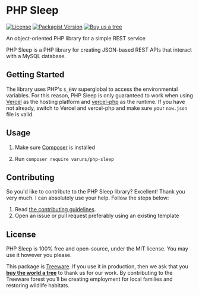 # PHP Sleep

[![License](https://img.shields.io/npm/l/@apidevtools/swagger-parser.svg)](LICENSE)
[![Packagist Version](https://img.shields.io/packagist/v/varuns/php-sleep?include_prereleases&color=green&style=plastic)](https://packagist.org/packages/varuns/php-sleep)
[![Buy us a tree](https://img.shields.io/badge/Treeware-%F0%9F%8C%B3-lightgreen)](https://plant.treeware.earth/varunsingh87/php-sleep)

An object-oriented PHP library for a simple REST service

PHP Sleep is a PHP library for creating JSON-based REST APIs that interact with a MySQL database.

## Getting Started

The library uses PHP's `$_ENV` superglobal to access the environmental variables. 
For this reason, PHP Sleep is only guaranteed to work when using [Vercel](vercel.com/) as the hosting platform and [vercel-php](https://github.com/juicyfx/vercel-php) as the runtime. If you have not already, switch to Vercel and vercel-php and make sure your `now.json` file is valid.

## Usage

1. Make sure [Composer](https://getcomposer.org/) is installed

2. Run `composer require varuns/php-sleep`

## Contributing

So you'd like to contribute to the PHP Sleep library? Excellent! Thank you very much. I can absolutely use your help. Follow the steps below:

1. Read [the contributing guidelines](CONTRIBUTING.md).
2. Open an issue or pull request preferably using an existing template

## License

PHP Sleep is 100% free and open-source, under the MIT license. You may use it however you please.

This package is [Treeware](https://treeware.earth). If you use it in production, then we ask that you [**buy the world a tree**](https://plant.treeware.earth/varunsingh87/php-sleep) to thank us for our work. By contributing to the Treeware forest you’ll be creating employment for local families and restoring wildlife habitats.
